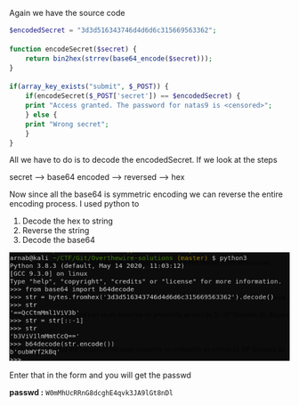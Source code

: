 Again we have the source code

```php
$encodedSecret = "3d3d516343746d4d6d6c315669563362";

function encodeSecret($secret) {
    return bin2hex(strrev(base64_encode($secret)));
}

if(array_key_exists("submit", $_POST)) {
    if(encodeSecret($_POST['secret']) == $encodedSecret) {
    print "Access granted. The password for natas9 is <censored>";
    } else {
    print "Wrong secret";
    }
}
```

All we have to do is to decode the encodedSecret. If we look at the steps

secret --> base64 encoded --> reversed --> hex

Now since all the base64 is symmetric encoding we can reverse the entire encoding process. I used python to 
1. Decode the hex to string
2. Reverse the string
3. Decode the base64

![img1](img1.png)

Enter that in the form and you will get the passwd

**passwd :** `W0mMhUcRRnG8dcghE4qvk3JA9lGt8nDl`
